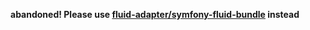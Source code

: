 **abandoned! Please use [fluid-adapter/symfony-fluid-bundle](https://github.com/FluidAdapter/symfony-fluid-bundle) instead**
